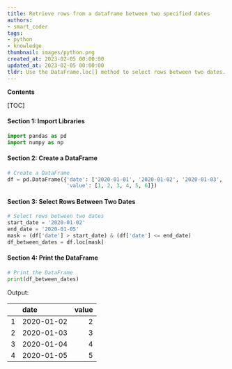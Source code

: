 ```yaml
---
title: Retrieve rows from a dataframe between two specified dates
authors:
- smart_coder
tags:
- python
- knowledge
thumbnail: images/python.png
created_at: 2023-02-05 00:00:00
updated_at: 2023-02-05 00:00:00
tldr: Use the DataFrame.loc[] method to select rows between two dates.
---
```


**Contents**

[TOC]

#### Section 1: Import Libraries

```python
import pandas as pd
import numpy as np
```

#### Section 2: Create a DataFrame

```python
# Create a DataFrame
df = pd.DataFrame({'date': ['2020-01-01', '2020-01-02', '2020-01-03', '2020-01-04', '2020-01-05', '2020-01-06'],
                   'value': [1, 2, 3, 4, 5, 6]})
```

#### Section 3: Select Rows Between Two Dates

```python
# Select rows between two dates
start_date = '2020-01-02'
end_date = '2020-01-05'
mask = (df['date'] > start_date) & (df['date'] <= end_date)
df_between_dates = df.loc[mask]
```

#### Section 4: Print the DataFrame

```python
# Print the DataFrame
print(df_between_dates)
```

Output:

|    | date       | value |
|---:|:-----------|------:|
|  1 | 2020-01-02 |     2 |
|  2 | 2020-01-03 |     3 |
|  3 | 2020-01-04 |     4 |
|  4 | 2020-01-05 |     5 |
